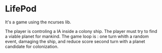 # LifePod
It's a game using the ncurses lib.

The player is controling a IA inside a colony ship. The player must try to find a viable planet for mankind.
The game loop is :  one turn whith a random event, damaging the ship, and reduce score
                    second turn with a planet candidate for colonization.
